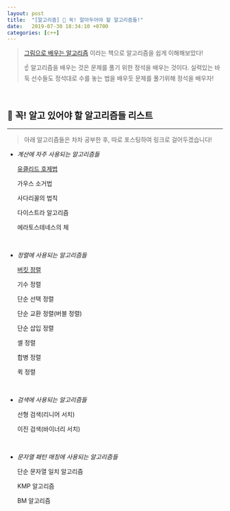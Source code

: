 ```yaml
---
layout: post
title:  "[알고리즘] 🎁 꼭! 알아두어야 할 알고리즘들!"
date:   2019-07-30 18:34:10 +0700
categories: [c++]
---
```


> [그림으로 배우는 알고리즘](https://www.aladin.co.kr/shop/wproduct.aspx?ItemId=85969851) 이라는 책으로 알고리즘을 쉽게 이해해보았다!
>
> ☝️ 알고리즘을 배우는 것은 문제를 풀기 위한 정석을 배우는 것이다. 실력있는 바둑 선수들도 정석대로 수를 놓는 법을 배우듯 문제를 풀기위해 정석을 배우자!

<br>

## 🎁 꼭! 알고 있어야 할 알고리즘들 리스트
---

> 아래 알고리즘들은 차차 공부한 후, 따로 포스팅하여 링크로 걸어두겠습니다!

- _계산에 자주 사용되는 알고리즘들_

    [유클리드 호제법](https://choheeis.github.io/c/2019/05/24/%EC%B5%9C%EB%8C%80%EA%B3%B5%EC%95%BD%EC%88%98-%EC%B5%9C%EC%86%8C%EA%B3%B5%EB%B0%B0%EC%88%98.html)

    가우스 소거법

    사다리꼴의 법칙

    다이스트라 알고리즘

    에라토스테네스의 체

    <br>

- _정렬에 사용되는 알고리즘들_

    [버킷 정렬](https://choheeis.github.io/c++/2019/08/07/%EB%B2%84%ED%82%B7%EC%A0%95%EB%A0%AC.html)

    기수 정렬

    단순 선택 정렬

    단순 교환 정렬(버블 정렬)

    단순 삽입 정렬

    셸 정렬

    합병 정렬

    퀵 정렬

    <br>

- _검색에 사용되는 알고리즘들_

    선형 검색(리니어 서치)

    이진 검색(바이너리 서치)

    <br>

- _문자열 패턴 매칭에 사용되는 알고리즘들_

    단순 문자열 일치 알고리즘

    KMP 알고리즘

    BM 알고리즘

    <br>

